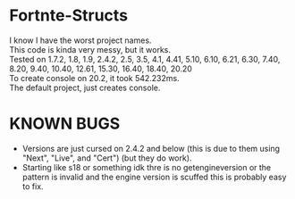 # Fortnte-Structs

I know I have the worst project names.<br>
This code is kinda very messy, but it works.<br>
Tested on 1.7.2, 1.8, 1.9, 2.4.2, 2.5, 3.5, 4.1, 4.41, 5.10, 6.10, 6.21, 6.30, 7.40, 8.20, 9.40, 10.40, 12.61, 15.30, 16.40, 18.40, 20.20<br>
To create console on 20.2, it took 542.232ms.<br>
The default project, just creates console.

# KNOWN BUGS

- Versions are just cursed on 2.4.2 and below (this is due to them using "Next", "Live", and "Cert") (but they do work).
- Starting like s18 or something idk thre is no getengineversion or the pattern is invalid and the engine version is scuffed this is probably easy to fix.

